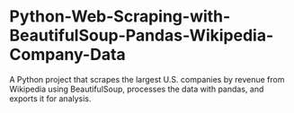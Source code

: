 # Python-Web-Scraping-with-BeautifulSoup-Pandas-Wikipedia-Company-Data
A Python project that scrapes the largest U.S. companies by revenue from Wikipedia using BeautifulSoup, processes the data with pandas, and exports it for analysis.
